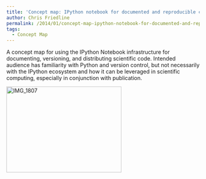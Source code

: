 ```yaml
---
title: 'Concept map: IPython notebook for documented and reproducible computing'
author: Chris Friedline
permalink: /2014/01/concept-map-ipython-notebook-for-documented-and-reproducible-computing/
tags:
  - Concept Map
---
```

A concept map for using the IPython Notebook infrastructure for documenting, versioning, and distributing scientific code. Intended audience has familiarity with Python and version control, but not necessarily with the IPython ecosystem and how it can be leveraged in scientific computing, especially in conjunction with publication.

[<img class="alignnone size-medium wp-image-5588" alt="IMG_1807" src="http://teaching.software-carpentry.org/wp-content/uploads/2014/01/IMG_1807-300x225.jpg" width="300" height="225" />][1]

&nbsp;

 [1]: http://teaching.software-carpentry.org/wp-content/uploads/2014/01/IMG_1807.jpg
